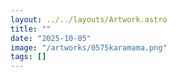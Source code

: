 ```yaml
---
layout: ../../layouts/Artwork.astro
title: ""
date: "2025-10-05"
image: "/artworks/0575karamama.png"
tags: []
---
```


